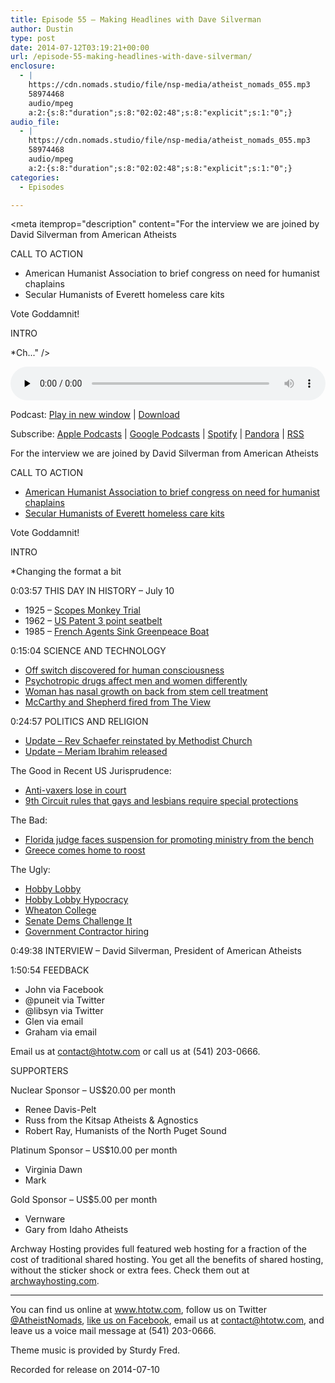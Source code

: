 ```yaml
---
title: Episode 55 – Making Headlines with Dave Silverman
author: Dustin
type: post
date: 2014-07-12T03:19:21+00:00
url: /episode-55-making-headlines-with-dave-silverman/
enclosure:
  - |
    https://cdn.nomads.studio/file/nsp-media/atheist_nomads_055.mp3
    58974468
    audio/mpeg
    a:2:{s:8:"duration";s:8:"02:02:48";s:8:"explicit";s:1:"0";}
audio_file:
  - |
    https://cdn.nomads.studio/file/nsp-media/atheist_nomads_055.mp3
    58974468
    audio/mpeg
    a:2:{s:8:"duration";s:8:"02:02:48";s:8:"explicit";s:1:"0";}
categories:
  - Episodes

---
```

<div itemscope itemtype="http://schema.org/AudioObject">
  <meta itemprop="name" content="Episode 55 &#8211; Making Headlines with Dave Silverman" />
  
  <meta itemprop="uploadDate" content="2014-07-11T21:19:21-06:00" />
  
  <meta itemprop="encodingFormat" content="audio/mpeg" />
  
  <meta itemprop="duration" content="PT2H02M48S" />
  
  <meta itemprop="description" content="For the interview we are joined by David Silverman from American Atheists

CALL TO ACTION

* American Humanist Association to brief congress on need for humanist chaplains
* Secular Humanists of Everett homeless care kits

Vote Goddamnit!

INTRO

*Ch..." />
  
  <meta itemprop="contentUrl" content="https://dts.podtrac.com/redirect.mp3/cdn.nomads.studio/file/nsp-media/atheist_nomads_055.mp3" />
  
  <meta itemprop="contentSize" content="56.2" />
  </p> 
  
  <div class="powerpress_player" id="powerpress_player_8310">
    <audio class="wp-audio-shortcode" id="audio-5183-54" preload="none" style="width: 100%;" controls="controls"><source type="audio/mpeg" src="https://dts.podtrac.com/redirect.mp3/cdn.nomads.studio/file/nsp-media/atheist_nomads_055.mp3?_=54" /><a href="https://dts.podtrac.com/redirect.mp3/cdn.nomads.studio/file/nsp-media/atheist_nomads_055.mp3">https://dts.podtrac.com/redirect.mp3/cdn.nomads.studio/file/nsp-media/atheist_nomads_055.mp3</a></audio>
  </div>
</div>

<p class="powerpress_links powerpress_links_mp3">
  Podcast: <a href="https://dts.podtrac.com/redirect.mp3/cdn.nomads.studio/file/nsp-media/atheist_nomads_055.mp3" class="powerpress_link_pinw" target="_blank" title="Play in new window" onclick="return powerpress_pinw('https://htotw.com/?powerpress_pinw=5183-podcast');" rel="nofollow">Play in new window</a> | <a href="https://dts.podtrac.com/redirect.mp3/cdn.nomads.studio/file/nsp-media/atheist_nomads_055.mp3" class="powerpress_link_d" title="Download" rel="nofollow" download="atheist_nomads_055.mp3">Download</a>
</p>

<p class="powerpress_links powerpress_subscribe_links">
  Subscribe: <a href="https://podcasts.apple.com/us/podcast/humanists-take-on-the-world/id530050098?mt=2&ls=1" class="powerpress_link_subscribe powerpress_link_subscribe_itunes" target="_blank" title="Subscribe on Apple Podcasts" rel="nofollow">Apple Podcasts</a> | <a href="https://www.google.com/podcasts?feed=aHR0cDovL2F0aGVpc3Rub21hZHMubGlic3luLmNvbS9yc3M%3D" class="powerpress_link_subscribe powerpress_link_subscribe_googleplay" target="_blank" title="Subscribe on Google Podcasts" rel="nofollow">Google Podcasts</a> | <a href="https://open.spotify.com/show/3LzK2xZGike6Tc1GEMtMbr?si=LieN9SNuTpq96smuaUsH8A" class="powerpress_link_subscribe powerpress_link_subscribe_spotify" target="_blank" title="Subscribe on Spotify" rel="nofollow">Spotify</a> | <a href="https://www.pandora.com/podcast/atheist-nomads/PC:10122?corr=62071012&part=ug" class="powerpress_link_subscribe powerpress_link_subscribe_pandora" target="_blank" title="Subscribe on Pandora" rel="nofollow">Pandora</a> | <a href="https://htotw.com/feed/podcast/" class="powerpress_link_subscribe powerpress_link_subscribe_rss" target="_blank" title="Subscribe via RSS" rel="nofollow">RSS</a>
</p>

For the interview we are joined by David Silverman from American Atheists

CALL TO ACTION

* <a href="http://action.americanhumanist.org/p/dia/action/public/?action_KEY=16048" target="_blank" rel="noopener">American Humanist Association to brief congress on need for humanist chaplains</a>  
* <a href="https://www.indiegogo.com/projects/homeless-care-kits-supplies-for-people-in-need" target="_blank" rel="noopener">Secular Humanists of Everett homeless care kits</a>

Vote Goddamnit!

INTRO

*Changing the format a bit

0:03:57 THIS DAY IN HISTORY &#8211; July 10

* 1925 &#8211; <a href="http://www.history.com/this-day-in-history/monkey-trial-begins" target="_blank" rel="noopener">Scopes Monkey Trial</a>  
* 1962 &#8211; <a href="http://www.history.com/this-day-in-history/us-patent-issued-for-three-point-seatbelt" target="_blank" rel="noopener">US Patent 3 point seatbelt</a>  
* 1985 &#8211; <a href="http://www.history.com/this-day-in-history/the-sinking-of-the-irainbow-warriori" target="_blank" rel="noopener">French Agents Sink Greenpeace Boat</a>

0:15:04 SCIENCE AND TECHNOLOGY

* <a href="http://www.huffingtonpost.com/2014/07/08/brain-on-off-switch-consciousness-claustrum_n_5564040.html" target="_blank" rel="noopener">Off switch discovered for human consciousness</a>  
* <a href="http://www.scientificamerican.com/article/psychotropic-drugs-affect-men-and-women-differently/" target="_blank" rel="noopener">Psychotropic drugs affect men and women differently</a>  
* <a href="http://www.newscientist.com/article/dn25859-stem-cell-treatment-causes-nasal-growth-in-womans-back.html" target="_blank" rel="noopener">Woman has nasal growth on back from stem cell treatment</a>  
* <a href="http://richarddawkins.net/2014/06/anti-vaxxer-and-flat-earther-fired-from-the-view/" target="_blank" rel="noopener">McCarthy and Shepherd fired from The View</a>

0:24:57 POLITICS AND RELIGION

* <a href="www.nytimes.com/2014/06/25/us/methodist-panel-reinstates-defrocked-pastor.html" target="_blank" rel="noopener">Update &#8211; Rev Schaefer reinstated by Methodist Church</a>  
* <a href="https://uk.news.yahoo.com/sudans-meriam-ibrahim-freed-prison-130429397.html" target="_blank" rel="noopener">Update &#8211; Meriam Ibrahim released</a>

The Good in Recent US Jurisprudence:

* <a href="http://thinkprogress.org/health/2014/06/23/3452130/vaccine-new-york-city-lawsuit/" target="_blank" rel="noopener">Anti-vaxers lose in court</a>  
* <a href="http://bigstory.ap.org/article/court-rejects-appeal-gay-jury-selection-case" target="_blank" rel="noopener">9th Circuit rules that gays and lesbians require special protections</a>

The Bad:

* <a href="http://www.tallahassee.com/story/news/2014/01/29/leon-judge-faces-fine-suspension-reprimand/4989041/" target="_blank" rel="noopener">Florida judge faces suspension for promoting ministry from the bench</a>  
* <a href="http://whnt.com/2014/06/26/breaking-local-wiccan-uninvited-to-give-city-council-invocation-due-to-community-fears/" target="_blank" rel="noopener">Greece comes home to roost</a>

The Ugly:

* <a href="http://www.politico.com/story/2014/06/supreme-court-hobby-lobby-decision-contraception-mandate-108429.html" target="_blank" rel="noopener">Hobby Lobby</a>  
* <a href="http://www.motherjones.com/politics/2014/04/hobby-lobby-retirement-plan-invested-emergency-contraception-and-abortion-drug-makers" target="_blank" rel="noopener">Hobby Lobby Hypocracy</a>  
* <a href="http://www.msnbc.com/msnbc/sotomayor-blistering-dissent-contraception-case" target="_blank" rel="noopener">Wheaton College</a>  
* <a href="http://www.nytimes.com/2014/07/09/us/politics/democrats-draft-bill-to-override-contraception-ruling.html" target="_blank" rel="noopener">Senate Dems Challenge It</a>  
* <a href="http://talkingpointsmemo.com/livewire/religious-groups-lgbt-hiring-hobby-lobby" target="_blank" rel="noopener">Government Contractor hiring</a>

0:49:38 INTERVIEW &#8211; David Silverman, President of American Atheists

1:50:54 FEEDBACK

* John via Facebook  
* @puneit via Twitter  
* @libsyn via Twitter  
* Glen via email  
* Graham via email

Email us at contact@htotw.com or call us at (541) 203-0666.

SUPPORTERS

Nuclear Sponsor &#8211; US$20.00 per month  
* Renee Davis-Pelt  
* Russ from the Kitsap Atheists & Agnostics  
* Robert Ray, Humanists of the North Puget Sound

Platinum Sponsor – US$10.00 per month  
* Virginia Dawn  
* Mark

Gold Sponsor – US$5.00 per month  
* Vernware  
* Gary from Idaho Atheists

Archway Hosting provides full featured web hosting for a fraction of the cost of traditional shared hosting. You get all the benefits of shared hosting, without the sticker shock or extra fees. Check them out at <a href="http://archwayhosting.com/" target="_blank" rel="noopener">archwayhosting.com</a>.

<hr width="500" />

You can find us online at <a href="https://www.htotw.com/" target="_blank" rel="noopener">www.htotw.com</a>, follow us on Twitter <a href="https://twitter.com/AtheistNomads" target="_blank" rel="noopener">@AtheistNomads</a>, <a href="https://htotw.com/facebook" target="_blank" rel="noopener">like us on Facebook</a>, email us at <contact@htotw.com>, and leave us a voice mail message at (541) 203-0666.

Theme music is provided by Sturdy Fred.

Recorded for release on 2014-07-10